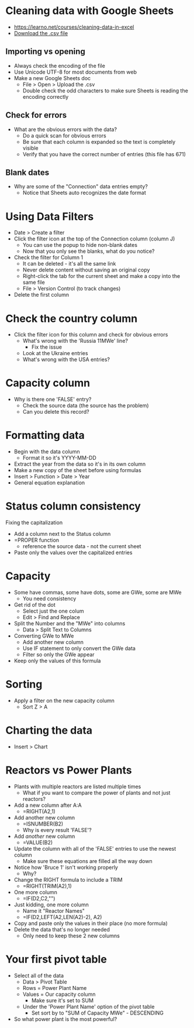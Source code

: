 # Cleaning data with Google Sheets
* https://learno.net/courses/cleaning-data-in-excel
* [Download the .csv file](reactors.csv)

## Importing vs opening
* Always check the encoding of the file
* Use Unicode UTF-8 for most documents from web
* Make a new Google Sheets doc
	* File > Open > Upload the .csv
	* Double check the odd characters to make sure Sheets is reading the encoding correctly
## Check for errors
* What are the obvious errors with the data?
	* Do a quick scan for obvious errors
	* Be sure that each column is expanded so the text is completely visible
	* Verify that you have the correct number of entries (this file has 671)
## Blank dates
* Why are some of the "Connection" data entries empty?
	* Notice that Sheets auto recognizes the date format
# Using Data Filters
* Date > Create a filter
* Click the filter icon at the top of the Connection column (column J)
	* You can use the popup to hide non-blank dates
	* Now that you only see the blanks, what do you notice?
* Check the filter for Column 1	
	* It can be deleted - it's all the same link
	* Never delete content without saving an original copy
	* Right-click the tab for the current sheet and make a copy into the same file
	* File > Version Control (to track changes)
* Delete the first column
# Check the country column
* Click the filter icon for this column and check for obvious errors
	* What's wrong with the 'Russia 11MWe' line?
		* Fix the issue
	* Look at the Ukraine entries
	* What's wrong with the USA entries?

# Capacity column
* Why is there one 'FALSE' entry?
	* Check the source data (the source has the problem)
	* Can you delete this record?

# Formatting data
* Begin with the data column
	* Format it so it's YYYY-MM-DD
* Extract the year from the data so it's in its own column
* Make a new copy of the sheet before using formulas
* Insert > Function > Date > Year
* General equation explanation

# Status column consistency
Fixing the capitalization
* Add a column next to the Status column
* =PROPER function
	* reference the source data - not the current sheet
* Paste only the values over the capitalized entries
# Capacity
* Some have commas, some have dots, some are GWe, some are MWe
	* You need consistency
* Get rid of the dot	
	* Select just the one colum
	* Edit > Find and Replace
* Split the Number and the "MWe" into columns
	* Data > Split Text to Columns
* Converting GWe to MWe
	* Add another new column
	* Use IF statement to only convert the GWe data
	* Filter so only the GWe appear 
* Keep only the values of this formula 

# Sorting
* Apply a filter on the new capacity column
	* Sort Z > A

# Charting the data
* Insert > Chart

# Reactors vs Power Plants
* Plants with multiple reactors are listed multiple times
	* What if you want to compare the power of plants and not just reactors?
* Add a new column after A:A
	* =RIGHT(A2,1)
* Add another new column
	* =ISNUMBER(B2)
	* Why is every result 'FALSE'?
* Add *another* new column
	* =VALUE(B2)
* Update the column with all of the 'FALSE' entries to use the newest column
	* Make sure these equations are filled all the way down
* Notice how 'Bruce 1' isn't working properly
	* Why?
* Change the RIGHT formula to include a TRIM
	* =RIGHT(TRIM(A2),1)
* One more column
	* =IF(D2,C2,"")
* Just kidding, one more column
	* Name it "Reactor Names"
	* =IF(D2,LEFT(A2,LEN(A2)-2), A2)
* Copy and paste only the values in their place (no more formula)
* Delete the data that's no longer needed
	* Only need to keep these 2 new columns
# Your first pivot table
* Select all of the data
	* Data > Pivot Table
	* Rows = Power Plant Name
	* Values = Our capacity column
		* Make sure it's set to SUM
	* Under the 'Power Plant Name' option of the pivot table
		* Set sort by to "SUM of Capacity MWe" - DESCENDING
* So what power plant is the most powerful?  